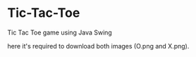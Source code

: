 # Tic-Tac-Toe
Tic Tac Toe game using Java Swing

here it's required to download both images (O.png and X.png).
